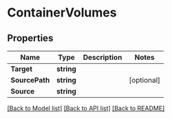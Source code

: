 # ContainerVolumes

## Properties
Name | Type | Description | Notes
------------ | ------------- | ------------- | -------------
**Target** | **string** |  | 
**SourcePath** | **string** |  | [optional] 
**Source** | **string** |  | 

[[Back to Model list]](../README.md#documentation-for-models) [[Back to API list]](../README.md#documentation-for-api-endpoints) [[Back to README]](../README.md)


